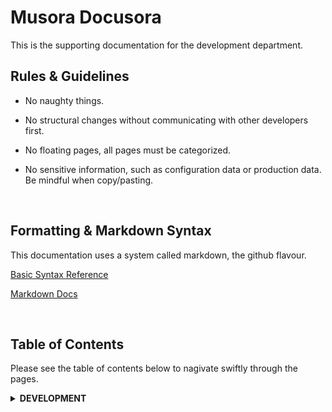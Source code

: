 Musora Docusora
=

This is the supporting documentation for the development department.

Rules & Guidelines
-
-   No naughty things.

-   No structural changes without communicating with other developers first.

-   No floating pages, all pages must be categorized.

-   No sensitive information, such as configuration data or production data. Be mindful when copy/pasting.

<br>

Formatting & Markdown Syntax
-

This documentation uses a system called markdown, the github flavour.

[Basic Syntax Reference](https://help.github.com/articles/basic-writing-and-formatting-syntax/)

[Markdown Docs](https://help.github.com/categories/writing-on-github/)

<br>

Table of Contents
-
Please see the table of contents below to nagivate swiftly through the pages.

<details><summary><b>DEVELOPMENT</b></summary>
    <p>
        <ul><details><summary><b>Production Emergency</b></summary>
            <ul>
                <a href="docs/development/production-emergency/website-offline.md">
                    Website Offline
                </a><br>
                <a href="docs/development/production-emergency/infusionsoft-api-down.md">
                    Infusionsoft API Down
                </a><br>
            </ul>
        </ul>
        <ul><details><summary><b>Local Development</b></summary>
            <ul>
                <a href="docs/development/local-development/setting-up-phpstorm.md">
                    Setting Up PHPStorm
                </a><br>
                <a href="docs/development/local-development/railenvironment-setup.md">
                    railenvironment Setup
                </a><br>
                <a href="docs/development/local-development/railenvironment-introduction.md">
                    railenvironment Introduction
                </a><br>
                <a href="docs/commands">
                    railenvironment Commands
                </a><br>
                <a href="docs/development/local-development/railenvironment-extensions.md">
                    railenvironment Extensions
                </a><br>
                <a href="docs/development/local-development/miscellaneous.md">
                    Miscellaneous
                </a><br>
                <a href="docs/development/local-development/testing-and-debugging.md">
                    Testing & Debugging
                </a><br>
                <a href="docs/development/local-development/ssl-https.md">
                    SSL/HTTPS
                </a><br>                                 
            </ul>
        </ul>
        <ul><details><summary><b>Programming</b></summary>
            <ul>
                <a href="docs/development/programming/package-workflow.md">
                    Package Workflow
                </a><br>
                <a href="docs/development/programming/legacy-guides.md">
                    Legacy Guides
                </a><br>
                <a href="docs/development/programming/testing.md">
                    Testing
                </a><br>                               
            </ul>            
        </ul>
        <ul><details><summary><b>SysOps</b></summary>
            <ul>
                <a href="docs/development/sysops/our-setup-overview.md">
                    Our Setup Overview
                </a><br>
                <a href="docs/development/sysops/kubernetes-guides.md">
                    Kubernetes Guides
                </a><br>
                <a href="docs/development/sysops/aws-guides.md">
                    AWS Guides
                </a><br>
                <a href="docs/development/sysops/configs-encryption.md">
                    Configs & Encryption
                </a><br>
                <a href="docs/development/sysops/dns.md">
                    DNS
                </a><br>                                                             <a href="docs/development/sysops/k8-applications-setup.md">
                    K8 Applications Setup
                </a><br>   
            </ul>            
        </ul>                         
    </p>
</details>
